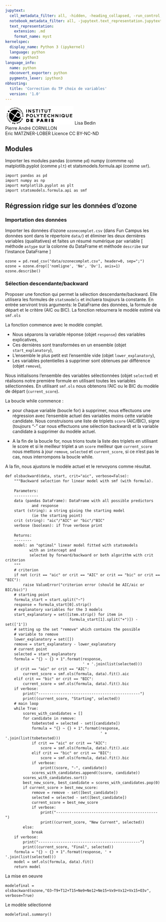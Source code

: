 ```yaml
---
jupytext:
  cell_metadata_filter: all, -hidden, -heading_collapsed, -run_control, -trusted
  notebook_metadata_filter: all, -jupytext.text_representation.jupytext_version, -jupytext.text_representation.format_version, -language_info.version, -language_info.codemirror_mode.version, -language_info.codemirror_mode, -language_info.file_extension, -language_info.mimetype, -toc
  text_representation:
    extension: .md
    format_name: myst
kernelspec:
  display_name: Python 3 (ipykernel)
  language: python
  name: python3
language_info:
  name: python
  nbconvert_exporter: python
  pygments_lexer: ipython3
nbhosting:
  title: 'Correction du TP choix de variables'
  version: '1.0'
---
```


<div class="licence">
<span><img src="media/logo_IPParis.png" /></span>
<span>Lisa Bedin<br />Pierre André CORNILLON<br />Eric MATZNER-LOBER</span>
<span>Licence CC BY-NC-ND</span>
</div>

## Modules



Importer les modules pandas (comme `pd`) numpy (commme `np`)
matplotlib.pyplot (comme `plt`) et statsmodels.formula.api (comme
`smf`).




```{code-cell} python
import pandas as pd
import numpy as np
import matplotlib.pyplot as plt
import statsmodels.formula.api as smf
```

## Régression ridge sur les données d&rsquo;ozone



### Importation des données



Importer les données d&rsquo;ozone `ozonecomplet.csv` (dans Fun Campus les
données sont dans le répertoire `data/`) et éliminer les deux dernières
variables (qualitatives) et faites un résumé numérique par variable
[ méthode `astype` sur la colonne du DataFrame et méthode `describe` sur
l&rsquo;instance DataFrame ]




```{code-cell} python
ozone = pd.read_csv("data/ozonecomplet.csv", header=0, sep=";")
ozone = ozone.drop(['nomligne', 'Ne', 'Dv'], axis=1)
ozone.describe()
```

### Sélection descendante/backward



Proposer une fonction qui permet la sélection descendante/backward. Elle
utilisera les formules de `statsmodels` et incluera toujours la
constante. En entrée serviront trois arguments: le DataFrame des
données, la formule de départ et le critère (AIC ou BIC). La fonction
retournera le modèle estimé via `smf.ols`

La fonction commence avec le modèle complet.

-   Nous séparons la variable réponse (objet `response`) des variables explicatives,
-   Ces dernières sont transformées en un ensemble (objet `start_explanatory`),
-   L&rsquo;ensemble le plus petit est l&rsquo;ensemble vide (objet `lower_explanatory`),
-   Les variables potentielles à supprimer sont obtenues par différence (objet `remove`),

Nous initialisons l&rsquo;ensemble des variables sélectionnées (objet `selected`) et réalisons notre première formule en utilisant toutes les variables sélectionnées. En utilisant `smf.ols` nous obtenons l&rsquo;AIC ou le BIC du modèle de départ (`current_score`).

La boucle while commence :

-   pour chaque variable (boucle for) à supprimer, nous effectuons une régression avec l&rsquo;ensemble actuel des variables moins cette variable candidate.
    Nous construisons une liste de triplets `score` (AIC/BIC), signe (toujours &ldquo;-&rdquo;  car nous effectuons une sélection backward) et la variable candidate à supprimer du modèle actuel.

-   A la fin de la boucle for, nous trions toute la liste des triplets en utilisant le score et si le meilleur triplet a
    un `score` meilleur que `current_score` nous mettons à jour `remove`, `selected` et `current_score`,
    si ce n&rsquo;est pas le cas, nous interrompons la boucle while.

A la fin, nous ajustons le modèle actuel et le renvoyons comme résultat.




```{code-cell} python
def olsbackward(data, start, crit="aic", verbose=False):
    """Backward selection for linear model with smf (with formula).

    Parameters:
    -----------
    data (pandas DataFrame): DataFrame with all possible predictors
            and response
    start (string): a string giving the starting model
            (ie the starting point)
    crit (string): "aic"/"AIC" or "bic"/"BIC"
    verbose (boolean): if True verbose print

    Returns:
    --------
    model: an "optimal" linear model fitted with statsmodels
           with an intercept and
           selected by forward/backward or both algorithm with crit criterion
    """
    # criterion
    if not (crit == "aic" or crit == "AIC" or crit == "bic" or crit == "BIC"):
        raise ValueError("criterion error (should be AIC/aic or BIC/bic)")
    # starting point
    formula_start = start.split("~")
    response = formula_start[0].strip()
    # explanatory variables for the 3 models
    start_explanatory = set([item.strip() for item in
                             formula_start[1].split("+")]) - set(['1'])
    # setting up the set "remove" which contains the possible
    # variable to remove
    lower_explanatory = set([])
    remove = start_explanatory - lower_explanatory
    # current point
    selected = start_explanatory
    formula = "{} ~ {} + 1".format(response,
                                   ' + '.join(list(selected)))
    if crit == "aic" or crit == "AIC":
        current_score = smf.ols(formula, data).fit().aic
    elif crit == "bic" or crit == "BIC":
        current_score = smf.ols(formula, data).fit().bic
    if verbose:
        print("----------------------------------------------")
        print((current_score, "Starting", selected))
    # main loop
    while True:
        scores_with_candidates = []
        for candidate in remove:
            tobetested = selected - set([candidate])
            formula = "{} ~ {} + 1".format(response,
                                           ' + '.join(list(tobetested)))
            if crit == "aic" or crit == "AIC":
                score = smf.ols(formula, data).fit().aic
            elif crit == "bic" or crit == "BIC":
                score = smf.ols(formula, data).fit().bic
            if verbose:
                print((score, "-", candidate))
            scores_with_candidates.append((score, candidate))
        scores_with_candidates.sort()
        best_new_score, best_candidate = scores_with_candidates.pop(0)
        if current_score > best_new_score:
            remove = remove - set([best_candidate])
            selected = selected - set([best_candidate])
            current_score = best_new_score
            if verbose:
                print("----------------------------------------------")
                print((current_score, "New Current", selected))
        else:
            break
    if verbose:
        print("----------------------------------------------")
        print((current_score, "Final", selected))
    formula = "{} ~ {} + 1".format(response, ' + '.join(list(selected)))
    model = smf.ols(formula, data).fit()
    return model
```

La mise en oeuvre




```{code-cell} python
modelefinal = olsbackward(ozone,"O3~T9+T12+T15+Ne9+Ne12+Ne15+Vx9+Vx12+Vx15+O3v", verbose=True)
```

Le modèle sélectionné




```{code-cell} python
modelefinal.summary()
```
